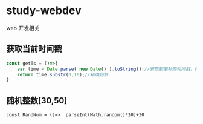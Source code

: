 # study-webdev
web 开发相关

## 获取当前时间戳
```javascript
const getTs = ()=>{
    var time = Date.parse( new Date() ).toString();//获取到毫秒的时间戳，精确到毫秒
    return time.substr(0,10);//精确到秒
}
```
## 随机整数[30,50]
```
const RandNum = ()=>  parseInt(Math.random()*20)+30
```
